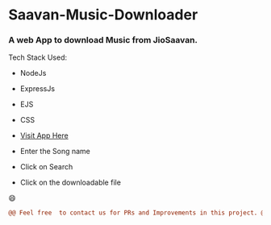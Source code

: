 # Saavan-Music-Downloader

### **A web App to download Music from JioSaavan.**

Tech Stack Used:

- NodeJs
- ExpressJs
- EJS
- CSS


- [Visit App Here](https://saavandl.herokuapp.com/)

- Enter the Song name

- Click on Search 

- Click on the downloadable file


😄
```diff
@@ Feel free  to contact us for PRs and Improvements in this project. @@ 
